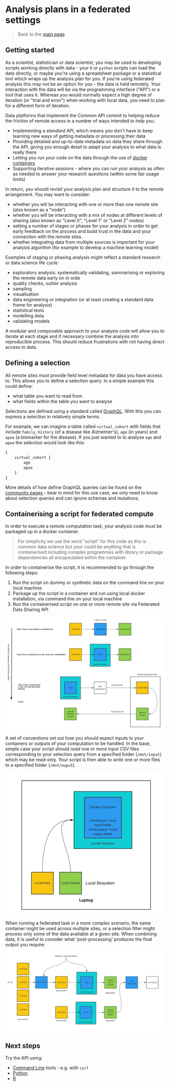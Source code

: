 # Analysis plans in a federated settings 

> Back to the [main page](./User_Guide.md)

## Getting started

As a scientist, statistician or data scientist, you may be used to developing scripts working directly with data - your `R` or `python` scripts can load the data directly, or maybe you're using a spreadsheet package or a statistical tool which wraps up the analysis plan for you. If you're using federated analysis this may not be an option for you - the data is held remotely. Your interaction with the data will be via the programming interface ("API") or a tool that uses it. Whereas you would normally expect a high degree of iteration (or "trial and error") when working with local data, you need to plan for a different form of iteration.

Data platforms that implement the Common API commit to helping reduce the friction of remote access in a number of ways intended to help you:

- Implementing a *standard* API, which means you don't have to keep learning new ways of getting metadata or processing their data
- Providing detailed and up-to-date metadata on data they share through the API, giving you enough detail to adapt your analysis to what data is really there
- Letting you run *your* code on the data through the use of [docker containers](https://www.docker.com/resources/what-container)
- Supporting iterative sessions - where you can run your analysis as often as needed to answer your research questions (within some fair usage limits)

In return, you should revisit your analysis plan and structure it to the remote arrangement. You may want to consider:

- whether you will be interacting with one or more than one remote site (also known as a "node") 
- whether you will be interacting with a mix of nodes at different levels of sharing (also known as "Level 0", "Level 1" or "Level 2" nodes)
- setting a number of stages or phases for your analysis in order to get early feedback on the process and build trust in the data and your connection with the remote sites.
- whether integrating data from multiple sources is important for your analysis algorithm (for example to develop a machine learning model)

Examples of staging or phasing analysis might reflect a standard research or data science life cycle:

- exploratory analysis: systematically validating, summarising or exploring the remote data early on in orde
- quality checks, outlier analysis
- sampling
- visualisation
- data engineering or integration (or at least creating a standard data frame for analysis)
- statistical tests
- modelling data
- validating models

A modular and composable approach to your analysis code will allow you to iterate at each stage and if necessary combine the analysis into reproducible process. This should reduce frustrations with not having direct access to data.

## Defining a selection

All remote sites must provide field level metadata for data you have access to. This allows you to define a selection query. In a simple example this could define:

- what table you want to read from
- what fields within the table you want to analyse

Selections are defined using a standard called [GraphQL](https://graphql.org/). With this you can express a selection in relatively simple terms.

For example, we can imagine a table called `virtual_cohort` with fields that include `family_history` (of a disease like Alzheimer's), `age` (in years) and `apoe` (a biomarker for the disease). If you just wanted to to analyse `age` and `apoe` the selection would look like this:
```
{
    virtual_cohort {
        age
        apoe
    }
}
```
More details of how define GraphQL queries can be found on the [community pages](https://graphql.org/learn/) - bear in mind for this use case, we only need to know about selection *queries* and can ignore schemas and mutations.

## Containerising a script for federated compute

In order to execute a remote computation task, your analysis code must be packaged up in a docker container. 

> For simplicity we use the word "script" for this code as this is common data science but your could be anything that is containerised including complex programmes with library or package dependencies all encapsulated within the container.

In order to containerise the script, it is recommended to go through the following steps:

1. Run the script on dummy or synthetic data on the command line on your local machine
2. Package up the script in a container and run using local docker installation, via command line on your local machine
3. Run the containerised script on one or more remote site via Federated Data Sharing API

![Developing a containerised script](./sketch_process.jpg)

A set of conventions set out how you should expect inputs to your containers or outputs of your computation to be handled. In the base, simple case your script should *read* one or more input CSV files corresponding to your selection query from a specified folder (`/mnt/input`) which may be read-only. Your script is then able to *write* one or more files to a specified folder (`/mnt/ouput`).

![Reading and writing from the container](./sketch_docker.jpg)

When running a federated task in a more complex scenario, the same container might be used across multiple sites, or a selection filter might process only some of the data available at a given site. When combining data, it is useful to consider what 'post-processing' produces the final output you require:

![Overview](./sketch_full.jpg)

## Next steps

Try the API using:

- [Command Line](./User_Guide_CLI.md) tools - e.g. with `curl`
- [Python](./User_Guide_Python.md)
- [R](./User_Guide_R.md)

